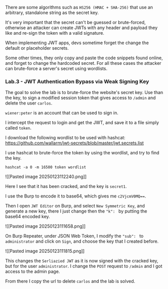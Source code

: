 There are some algorithms such as `HS256 (HMAC + SHA-256)` that use an arbitrary, standalone string as the secret key. 

It's very important that the secret can't be guessed or brute-forced, otherwise an attacker can create JWTs with any header and payload they like and re-sign the token with a valid signature.

When implementing JWT apps, devs sometime forget the change the default or placeholder secrets. 

Some other times, they only copy and paste the code snippets found online, and forget to change the hardcoded secret. For all these cases the attacker can brute-force a server's secret using wordlists.

### Lab.3 - JWT Authentication Bypass via Weak Signing Key

The goal to solve the lab is to brute-force the website's secret key. Use than the key, to sign a modified session token that gives access to `/admin` and delete the user `carlos`.

`wiener:peter` is an account that can be used to sign in.

I intercept the request to login and get the JWT, and save it to a file simply called `token`.

I download the following wordlist to be used with hashcat: https://github.com/wallarm/jwt-secrets/blob/master/jwt.secrets.list

I use hashcat to brute-force the token by using the wordlist, and try to find the key.

`hashcat -a 0 -m 16500 token wordlist`

![[Pasted image 20250123112240.png]]

Here I see that it has been cracked, and the key is `secret1`.

I use the Burp to encode it to base64, which gives me `c2VjcmV0MQ==`.

Then I open `JWT Editor` on Burp, and select `New Symmetric Key`, and generate a new key, there I just change then the `"k": `  by putting the base64 encoded key.

![[Pasted image 20250123111658.png]]

On Burp Repeater, under JSON Web Token, I modify the `"sub": ` to `administrator` and click on `Sign`, and choose the key that I created before.

![[Pasted image 20250123111815.png]]

This changes the `Serliazied JWT` as it is now signed with the cracked key, but for the user `administrator`. I change the `POST` request to `/admin` and I got access to the admin page.

From there I copy the url to delete `carlos` and the lab is solved.

